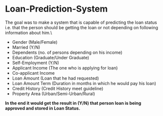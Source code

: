 # Loan-Prediction-System
The goal was to make a system that is capable of predicting the loan status i.e. that the person should be getting the loan or not
depending on following information about him.\
  - Gender (Male/Female)
  - Married (Y/N)
  - Dependents (no. of persons depending on his income)
  - Education (Graduate/Under Graduate)
  - Self-Employment (Y/N)
  - Applicant Income (The one who is applying for loan)
  - Co-applicant Income
  - Loan Amount (Loan that he had requested)
  - Loan Amount Term (Duration in months in which he would pay his loan)
  - Credit History (Credit History meet guideline)
  - Property Area (Urban/Semi-Urban/Rural)
  
**In the end it would get the result in (Y/N) that person loan is being approved and stored in Loan Status.**

